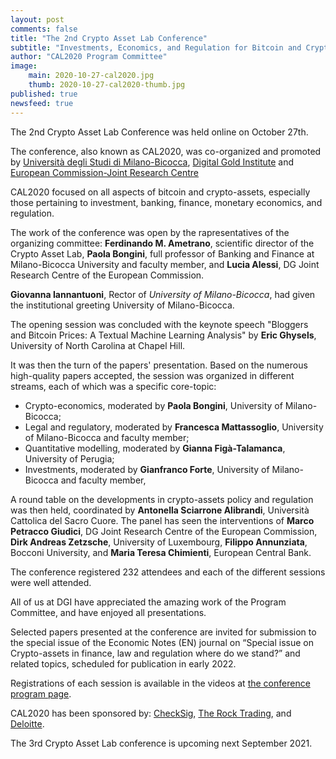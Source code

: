 ```yaml
---
layout: post
comments: false
title: "The 2nd Crypto Asset Lab Conference"
subtitle: "Investments, Economics, and Regulation for Bitcoin and Crypto Assets" 
author: "CAL2020 Program Committee"
image:
    main: 2020-10-27-cal2020.jpg
    thumb: 2020-10-27-cal2020-thumb.jpg
published: true
newsfeed: true
---
```


The 2nd Crypto Asset Lab Conference was held online on October 27th.

The conference, also known as CAL2020, was co-organized and promoted by [Università degli Studi di Milano-Bicocca](https://www.unimib.it/), [Digital Gold Institute](http://dgi.io/) and [European Commission-Joint Research Centre](https://ec.europa.eu/knowledge4policy/organisation/jrc-joint-research-centre_en)

CAL2020 focused on all aspects of bitcoin and crypto-assets, especially those pertaining to investment, banking, finance, monetary economics, and regulation.

The work of the conference was open by the rapresentatives of the organizing committee: **Ferdinando M. Ametrano**, scientific director of the Crypto Asset Lab, **Paola Bongini**, full professor of Banking and Finance at Milano-Bicocca University and faculty member, and **Lucia Alessi**, DG Joint Research Centre of the European Commission.

**Giovanna Iannantuoni**, Rector of *University of Milano-Bicocca*,  had given the institutional greeting University of Milano-Bicocca.

The opening session was concluded with the keynote speech "Bloggers and Bitcoin Prices: A Textual Machine Learning Analysis" by **Eric Ghysels**, University of North Carolina at Chapel Hill.

It was then the turn of the papers' presentation. Based on the numerous high-quality papers accepted, the session was organized in different streams, each of which was a specific core-topic:

* Crypto-economics, moderated by  **Paola Bongini**, University of Milano-Bicocca;
* Legal and regulatory, moderated by **Francesca Mattassoglio**, University of Milano-Bicocca and faculty member;
* Quantitative modelling, moderated by **Gianna Figà-Talamanca**, University of Perugia;
* Investments, moderated by  **Gianfranco Forte**, University of Milano-Bicocca and faculty member,

A round table on the developments in crypto-assets policy and regulation was then held, coordinated by **Antonella Sciarrone Alibrandi**, Università Cattolica del Sacro Cuore. The panel has seen the interventions of **Marco Petracco Giudici**, DG Joint Research Centre of the European Commission, **Dirk Andreas Zetzsche**, University of Luxembourg, **Filippo Annunziata**, Bocconi University, and **Maria Teresa Chimienti**, European Central Bank.

The conference registered 232 attendees and each of the different sessions were well attended.

All of us at DGI have appreciated the amazing work of the Program Committee, and have enjoyed all presentations.

Selected papers presented at the conference are invited for submission to the special issue of the Economic Notes (EN) journal on “Special issue on Crypto-assets in finance, law and regulation where do we stand?” and related topics, scheduled for publication in early 2022.

Registrations of each session is available in the videos at [the conference program page](https://cryptoassetlab.diseade.unimib.it/cal2020/).

CAL2020 has been sponsored by: [CheckSig](https://checksig.io/), [The Rock Trading](https://www.therocktrading.com/en/), and [Deloitte](https://www.google.com/aclk?sa=l&ai=DChcSEwjn5-Oixd_uAhUEhdUKHfXDC8UYABAAGgJ3cw&ae=2&sig=AOD64_3YPD2ZKeVgsv8BKyY5kRWPGqdymg&q&adurl&ved=2ahUKEwjxp9mixd_uAhVHz4UKHRDlAt4Q0Qx6BAgKEAE).

The 3rd Crypto Asset Lab conference is upcoming next September 2021.

